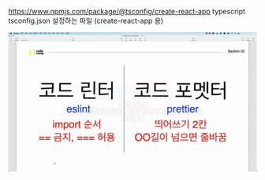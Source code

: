 https://www.npmjs.com/package/@tsconfig/create-react-app 
typescript tsconfig.json 설정하는 파일 (create-react-app 용)


![alt text](image.png)